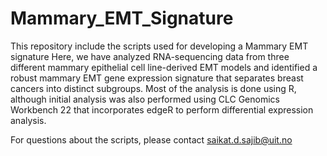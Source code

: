 # Mammary_EMT_Signature
This repository include the scripts used for developing a Mammary EMT signature
Here, we have analyzed RNA-sequencing data from three different mammary epithelial cell line-derived EMT models and identified a robust mammary EMT gene expression signature that separates breast cancers into distinct subgroups. Most of the analysis is done using R, although initial analysis was also performed using CLC Genomics Workbench 22 that incorporates edgeR to perform differential expression analysis.

For questions about the scripts, please contact saikat.d.sajib@uit.no 
